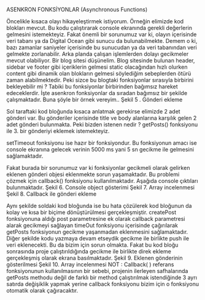 ASENKRON FONKSİYONLAR (Asynchronous Functions)

Öncelikle kısaca olayı hikayeleştirmek istiyorum. Örneğin elimizde kod blokları mevcut. Bu kodu çalıştırarak console ekranında gerekli değerlerin gelmesini istemekteyiz. Fakat önemli bir sorunumuz var ki, olayın içerisinde veri tabanı ya da Digital Ocean gibi sunucu da bulunabilmekte. Demem o ki, bazı zamanlar saniyeler içerisinde bu sunucudan ya da veri tabanından veri gelmekte zorlanabilir. Arka planda çalışan işlemlerden dolayı gecikmeler mevcut olabiliyor. Bir blog sitesi düşünelim. Blog sitesinde bulunan header, sidebar ve footer gibi içeriklerin gelmesi static olacağından hızlı olurken content gibi dinamik olan blokların gelmesi söylediğim sebeplerden ötürü zaman alabilmektedir. Peki sizce bu blogtaki fonksiyonlar sırasıyla birbirini bekleyebilir mi ? Tabiki bu fonksiyonlar birbirinden bağımsız hareket edeceklerdir. İşte asenkron fonksiyonlar da sıradan bağımsız bir şekilde çalışmaktadır. Buna şöyle bir örnek vereyim..
Şekil 5 . Gönderi ekleme

Sol taraftaki kod bloğunda kısaca anlatmak gerekirse elimizde 2 adet gönderi var. Bu gönderiler içerisinde title ve body alanlarına karşılık gelen 2 adet gönderi bulunmakta. Peki bizden istenen nedir ? getPosts() fonksiyonu ile 3. bir gönderiyi eklemek istemekteyiz.

setTimeout fonksiyonu ise hazır bir fonksiyondur. Bu fonksiyonun amacı ise console ekranına gelecek verinin 5000 ms yani 5 sn gecikme ile gelmesini sağlamaktadır.

Fakat burada bir sorunumuz var ki fonksiyonlar gecikmeli olarak gelirken eklenen gönderi objesi eklenmekte sorun yaşamaktadır. Bu problemi çözmek için callback() fonksiyonu kullanılmaktadır. Aşağıda console çıktıları bulunmaktadır.
Şekil 6. Console object gösterimi
Şekil 7. Array incelenmesi
Şekil 8. Callback ile gönderi ekleme

Aynı şekilde soldaki kod bloğunda ise bu hata çözülerek kod bloğunun da kolay ve kısa bir biçime dönüştürülmesi gerçekleşmiştir. createPost fonksiyonuna aldığı post parametresine ek olarak callback parametresi alarak gecikmeyi sağlayan timeOut fonksiyonu içerisinde çağırılarak getPosts fonksiyonun gecikme yaşanmadan eklenmesini sağlamaktadır. Diğer şekilde kodu yazmaya devam etseydik gecikme ile birlikte push ile veri eklenecekti. Bu da bizim için sorun olmakta. Fakat bu kod bloğu sonrasında proje çalıştırıldığında gecikme ile birlikte direk ekleme gerçekleşmiş olarak ekrana basılmaktadır.
Şekil 9. Eklenen gönderinin gösterilmesi
Şekil 10. Array incelenmesi
NOT : Callback( ) referans fonksiyonunun kullanılmasının bir sebebi, projenin ilerleyen safhalarında getPosts methodu değil de farklı bir method çalıştırılmak istendiğinde 3 ayrı satırda değişiklik yapmak yerine callback fonksiyonu bizim için o fonksiyonu otomatik olarak çağıracaktır.
